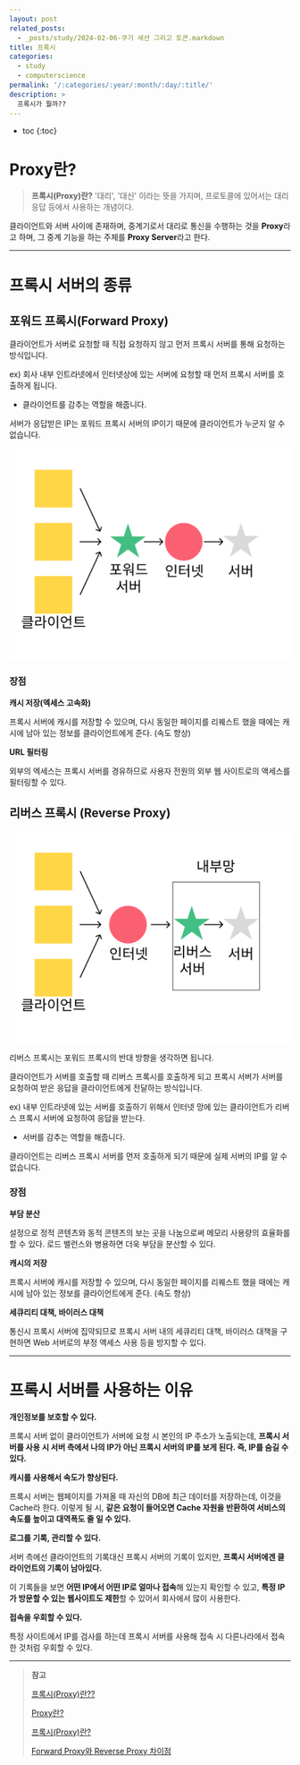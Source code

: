 ```yaml
---
layout: post
related_posts:
  - _posts/study/2024-02-06-쿠기 세션 그리고 토큰.markdown
title: 프록시
categories:
  - study
  - computerscience
permalink: '/:categories/:year/:month/:day/:title/'
description: >
  프록시가 뭘까??
---
```


* toc
{:toc}

# Proxy란?

>**프록시(Proxy)란?**
>'대리', '대신' 이라는 뜻을 가지며, 프로토콜에 있어서는 대리 응답 등에서 사용하는 개념이다.



클라이언트와 서버 사이에 존재하며, 중계기로서 대리로 통신을 수행하는 것을 **Proxy**라고 하며, 그 중계 기능을 하는 주체를 **Proxy Server**라고 한다.

--- 

# 프록시 서버의 종류

## 포워드 프록시(Forward Proxy)

클라이언트가 서버로 요청할 때 직접 요청하지 않고 먼저 프록시 서버를 통해 요청하는 방식입니다.

ex) 회사 내부 인트라넷에서 인터넷상에 있는 서버에 요청할 때 먼저 프록시 서버를 호출하게 됩니다.

- 클라이언트를 감추는 역할을 해줍니다. 

서버가 응답받은 IP는 포워드 프록시 서버의 IP이기 때문에 클라이언트가 누군지 알 수 없습니다.

<img src="/assets/img/computerscience/Forward_Proxy.png" />

### 장점

**캐시 저장(엑세스 고속화)**

프록시 서버에 캐시를 저장할 수 있으며, 다시 동일한 페이지를 리퀘스트 했을 때에는 캐시에 남아 있는 정보를 클라이언트에게 준다. (속도 향상)

**URL 필터링**

외부의 엑세스는 프록시 서버를 경유하므로 사용자 전원의 외부 웹 사이트로의 액세스를 필터링할 수 있다.

## 리버스 프록시 (Reverse Proxy)

<img src="/assets/img/computerscience/Reverse_Proxy.png" />

리버스 프록시는 포워드 프록시의 반대 방향을 생각하면 됩니다.

클라이언트가 서버를 호출할 때 리버스 프록시를 호출하게 되고 프록시 서버가 서버를 요청하여 받은 응답을 클라이언트에게 전달하는 방식입니다.

ex) 내부 인트라넷에 있는 서버를 호출하기 위해서 인터넷 망에 있는 클라이언트가 리버스 프록시 서버에 요청하여 응답을 받는다.

- 서버를 감추는 역할을 해줍니다.

클라이언트는 리버스 프록시 서버를 먼저 호출하게 되기 때문에 실제 서버의 IP를 알 수 없습니다.


### 장점

**부담 분산**

설정으로 정적 콘텐츠와 동적 콘텐츠의 보는 곳을 나눔으로써 메모리 사용량의 효율화를 할 수 있다. 로드 밸런스와 병용하면 더욱 부담을 분산할 수 있다.

**캐시의 저장**

프록시 서버에 캐시를 저장할 수 있으며, 다시 동일한 페이지를 리퀘스트 했을 때에는 캐시에 남아 있는 정보를 클라이언트에게 준다. (속도 향상)

**세큐리티 대책, 바이러스 대책**

통신시 프록시 서버에 집약되므로 프록시 서버 내의 세큐리티 대책, 바이러스 대책을 구현하면 Web 서버로의 부정 액세스 사용 등을 방지할 수 있다.

---

# 프록시 서버를 사용하는 이유

<strong class="orange_">개인정보를 보호할 수 있다.</strong>

프록시 서버 없이 클라이언트가 서버에 요청 시 본인의 IP 주소가 노출되는데, **프록시 서버를 사용 시 서버 측에서 나의 IP가 아닌 프록시 서버의 IP를 보게 된다. 즉, IP를 숨길 수 있다.**

<strong class="orange_">캐시를 사용해서  속도가 향상된다.</strong>

프록시 서버는 웹페이지를 가져올 때 자신의 DB에 최근 데이터를 저장하는데, 이것을 Cache라 한다. 이렇게 될 시, **같은 요청이 들어오면 Cache 자원을 반환하여 서비스의 속도를 높이고 대역폭도 줄 일 수 있다.**


<strong class="orange_">로그를 기록, 관리할 수 있다.</strong>
  
서버 측에선 클라이언트의 기록대신 프록시 서버의 기록이 있지만, **프록시 서버에겐 클라이언트의 기록이 남아있다.**

이 기록들을 보면 **어떤 IP에서 어떤 IP로 얼마나 접속**해 있는지 확인할 수 있고, **특정 IP가 방문할 수 있는 웹사이트도 제한**할 수 있어서 회사에서 많이 사용한다. 

<strong class="orange_">접속을 우회할 수 있다.</strong>

특정 사이트에서 IP를 검사를 하는데 프록시 서버를 사용해 접속 시 다른나라에서 접속한 것처럼 우회할 수 있다.

---

>**참고** <br>
>
><a href="https://velog.io/@younghyun/%ED%94%84%EB%A1%9D%EC%8B%9CProxy%EB%9E%80">프록시(Proxy)란??</a>
>
><a href="https://medium.com/@yyuni915/proxy%EB%9E%80-4ba5747bde60">Proxy란?</a>
>
><a href="https://engineer-mole.tistory.com/288#google_vignette">프록시(Proxy)란?</a>
>
><a href="https://firework-ham.tistory.com/23">Forward Proxy와 Reverse Proxy 차이점</a>














